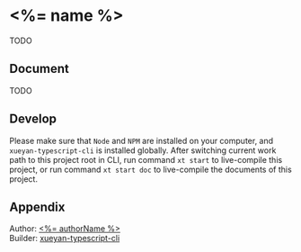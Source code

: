# <%= name %>

TODO

## Document

TODO

## Develop

Please make sure that `Node` and `NPM` are installed on your computer, and `xueyan-typescript-cli` is installed globally. After switching current work path to this project root in CLI, run command `xt start` to live-compile this project, or run command `xt start doc` to live-compile the documents of this project.

## Appendix

Author: [<%= authorName %>](<%= authorEmail %>)  
Builder: [xueyan-typescript-cli](https://github.com/xueyan-site/xueyan-typescript-cli)  
